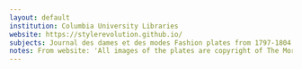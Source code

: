 ```yaml
---
layout: default
institution: Columbia University Libraries
website: https://stylerevolution.github.io/
subjects: Journal des dames et des modes Fashion plates from 1797-1804
notes: From website: 'All images of the plates are copyright of The Morgan Library & Museum. Seek permission before re-use. Otherwise all original work is licensed under a Creative Commons Attribution 4.0 International License.'
---
```

